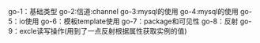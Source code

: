 
go-1：基础类型
go-2:信道:channel
go-3:mysql的使用
go-4:mysql的使用
go-5：io使用
go-6：模板template使用
go-7：package和可见性
go-8：反射
go-9：excle读写操作(用到了一点反射根据属性获取实例的值)
